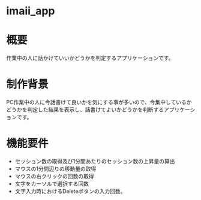 # imaii_app

# 概要
  作業中の人に話かけていいかどうかを判定するアプリケーションです。

# 制作背景
  PC作業中の人に今話書けて良いかを気にする事が多いので、今集中しているかどうかを判定した結果を表示し、話書けてよいかどうかを判断するアプリケーションです。

# 機能要件
 - セッション数の取得及び1分間あたりのセッション数の上昇量の算出
 - マウスの1分間辺りの移動量の取得
 - マウスの右クリックの回数の取得
 - 文字をカーソルで選択する回数
 - 文字入力時におけるDeleteボタンの入力回数。

